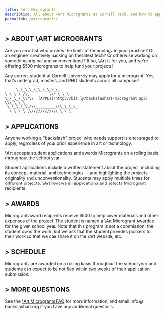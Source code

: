 ```yaml
---
title: \Art Microgrants
description: All about \Art Microgrants at Cornell Tech, and how to apply
permalink: /microgrants/
---
```


## > ABOUT \ART MICROGRANTS

Are you an artist who pushes the limits of technology in your practice? Or an engineer creatively hacking on the latest tech? Or otherwise working on something original and unconventional? If so, \Art is for you, and we’re offering $500 microgrants to help fund your projects!

Any current student at Cornell University may apply for a microgrant. Yes, that’s undergrad, masters, and PHD students across all campuses!

         \_\_\_\_\_\_\_\_\_\_  
    \_\_\_\_/\\         \\\_\_\_\_  
    \_\_\_\_\\/\\  [APPLY](http://bit.ly/backslashart-microgrant-app)  \\\_\_\_\_  
     \_\_\_\_\\/\\_________\\\_\_\_\_  
      \_\_\_\_\\///////////\_\_\_\_    

## > APPLICATIONS

Anyone working a "backslash" project who needs support is encouraged to apply, regardless of your prior experience in art or technology.

\Art accepts student applications and awards Microgrants on a rolling basis throughout the school year.

Student applications include a written statement about the project, including its concept, material, and technologies -- and highlighting the projects originality and unconventionality. Students may apply multiple times for different projects. \Art reviews all applications and selects Microgrant recipients.

## > AWARDS

Microgrant award recipients receive $500 to help cover materials and other expenses of the project. The student is named a \Art Microgrant Awardee for the given school year. Note that this program is not a commission: the student owns the work, but we ask that the student provides pointers to their work so that we can share it on the \Art website, etc.

## > SCHEDULE

Microgrants are awarded on a rolling basis throughout the school year and students can expect to be notified within two weeks of their application submission.

## > MORE QUESTIONS

See the [\Art Microgrants FAQ](/microgrants/faq/) for more information, and email info @ backslashart.org if you have any additional questions.
